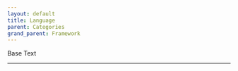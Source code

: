 ```yaml
---
layout: default
title: Language
parent: Categories
grand_parent: Framework 
---
```


Base Text 

---
